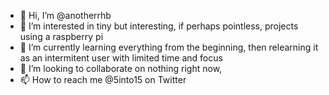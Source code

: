 - 👋 Hi, I’m @anotherrhb
- 👀 I’m interested in tiny but interesting, if perhaps pointless, projects using a raspberry pi
- 🌱 I’m currently learning everything from the beginning, then relearning it as an intermitent user with limited time and focus
- 💞️ I’m looking to collaborate on nothing right now,
- 📫 How to reach me @5into15 on Twitter

<!---
anotherrhb/anotherrhb is a ✨ special ✨ repository because its `README.md` (this file) appears on your GitHub profile.
You can click the Preview link to take a look at your changes.
--->
